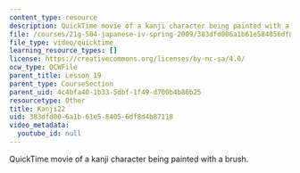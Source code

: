```yaml
---
content_type: resource
description: QuickTime movie of a kanji character being painted with a brush.
file: /courses/21g-504-japanese-iv-spring-2009/383dfd006a1b61e584056df8d4b87118_Kanji22.mov
file_type: video/quicktime
learning_resource_types: []
license: https://creativecommons.org/licenses/by-nc-sa/4.0/
ocw_type: OCWFile
parent_title: Lesson 19
parent_type: CourseSection
parent_uid: 4c4bfa40-1b33-5dbf-1f49-d700b4b86b25
resourcetype: Other
title: Kanji22
uid: 383dfd00-6a1b-61e5-8405-6df8d4b87118
video_metadata:
  youtube_id: null
---
```

QuickTime movie of a kanji character being painted with a brush.